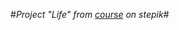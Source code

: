 #*Project "Life" from [course][1] on stepik*#

[1]: https://stepik.org/course/97540 (Ссылка на курс)